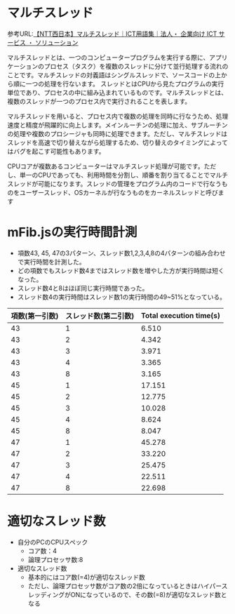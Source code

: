 # マルチスレッド

参考URL:[【NTT西日本】マルチスレッド｜ICT用語集｜法人・ 企業向け ICT サービス ・ ソリューション](https://www.ntt-west.co.jp/business/glossary/words-00262.html)

マルチスレッドとは、一つのコンピュータープログラムを実行する際に、アプリケーションのプロセス（タスク）を複数のスレッドに分けて並行処理する流れのことです。マルチスレッドの対義語はシングルスレッドで、ソースコードの上から順に一つの処理を行ないます。
スレッドとはCPUから見たプログラムの実行単位であり、プロセスの中に組み込まれているものです。マルチスレッドとは、複数のスレッドが一つのプロセス内で実行されることを表します。

マルチスレッドを用いると、プロセス内で複数の処理を同時に行なうため、処理速度と精度が飛躍的に向上します。メインルーチンの処理に加え、サブルーチンの処理や複数のプロシージャも同時に処理できます。ただし、マルチスレッドはスレッドを高速で切り替えながら処理するため、切り替えのタイミングによってはバグを起こす可能性もあります。

CPUコアが複数あるコンピューターはマルチスレッド処理が可能です。ただし、単一のCPUであっても、利用時間を分割し、順番を割り当てることでマルチスレッドが可能になります。スレッドの管理をプログラム内のコードで行なうものをユーザースレッド、OSカーネルが行なうものをカーネルスレッドと呼びます

# mFib.jsの実行時間計測

- 項数43, 45, 47の3パターン、スレッド数1,2,3,4,8の4パターンの組み合わせで実行時間を計測した。
- どの項数でもスレッド数4まではスレッド数を増やした方が実行時間は短くなった。
- スレッド数4と8はほぼ同じ実行時間であった。
- スレッド数4の実行時間はスレッド数1の実行時間の49~51%となっている。

| 項数(第一引数) | スレッド数(第二引数) | Total execution time(s) |
| -------------- | -------------------- | ----------------------- |
| 43             | 1                    | 6.510                   |
| 43             | 2                    | 4.342                   |
| 43             | 3                    | 3.971                   |
| 43             | 4                    | 3.365                   |
| 43             | 8                    | 3.165                   |
| 45             | 1                    | 17.151                  |
| 45             | 2                    | 12.775                  |
| 45             | 3                    | 10.028                  |
| 45             | 4                    | 8.624                   |
| 45             | 8                    | 8.047                   |
| 47             | 1                    | 45.278                  |
| 47             | 2                    | 33.220                  |
| 47             | 3                    | 25.475                  |
| 47             | 4                    | 22.511                  |
| 47             | 8                    | 22.698                  |

# 適切なスレッド数

- 自分のPCのCPUスペック
  - コア数：4
  - 論理プロセッサ数:8
- 適切なスレッド数
  - 基本的にはコア数(=4)が適切なスレッド数
  - ただし、論理プロセッサ数がコア数の2倍になっているときはハイパースレッディングがONになっているので、その数(=8)が適切なスレッド数となる
